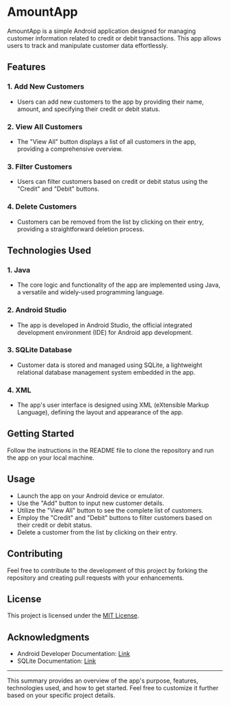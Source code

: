 # AmountApp

AmountApp is a simple Android application designed for managing customer information related to credit or debit transactions. This app allows users to track and manipulate customer data effortlessly.

## Features

### 1. Add New Customers
   - Users can add new customers to the app by providing their name, amount, and specifying their credit or debit status.

### 2. View All Customers
   - The "View All" button displays a list of all customers in the app, providing a comprehensive overview.

### 3. Filter Customers
   - Users can filter customers based on credit or debit status using the "Credit" and "Debit" buttons.

### 4. Delete Customers
   - Customers can be removed from the list by clicking on their entry, providing a straightforward deletion process.

## Technologies Used

### 1. Java
   - The core logic and functionality of the app are implemented using Java, a versatile and widely-used programming language.

### 2. Android Studio
   - The app is developed in Android Studio, the official integrated development environment (IDE) for Android app development.

### 3. SQLite Database
   - Customer data is stored and managed using SQLite, a lightweight relational database management system embedded in the app.

### 4. XML
   - The app's user interface is designed using XML (eXtensible Markup Language), defining the layout and appearance of the app.

## Getting Started

Follow the instructions in the README file to clone the repository and run the app on your local machine.

## Usage

- Launch the app on your Android device or emulator.
- Use the "Add" button to input new customer details.
- Utilize the "View All" button to see the complete list of customers.
- Employ the "Credit" and "Debit" buttons to filter customers based on their credit or debit status.
- Delete a customer from the list by clicking on their entry.

## Contributing

Feel free to contribute to the development of this project by forking the repository and creating pull requests with your enhancements.

## License

This project is licensed under the [MIT License](LICENSE).

## Acknowledgments

- Android Developer Documentation: [Link](https://developer.android.com/)
- SQLite Documentation: [Link](https://developer.android.com/training/data-storage/sqlite)

---

This summary provides an overview of the app's purpose, features, technologies used, and how to get started. Feel free to customize it further based on your specific project details.
